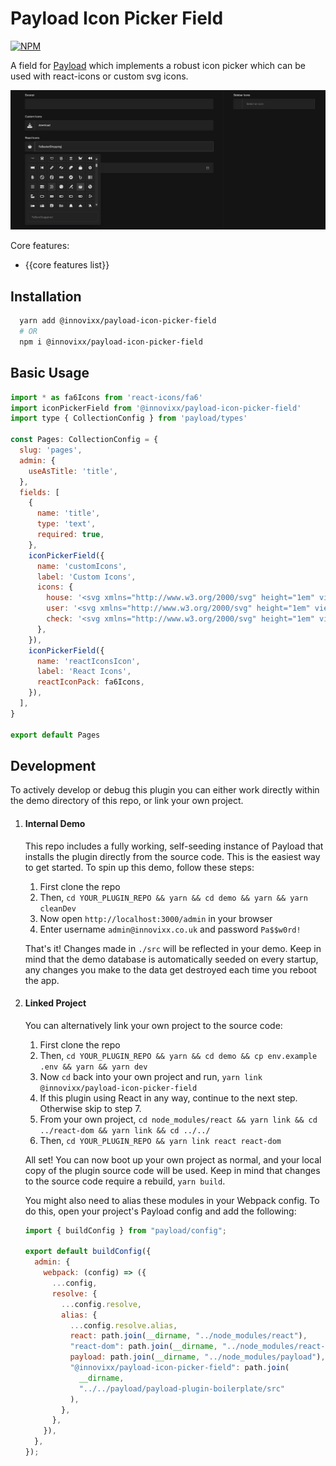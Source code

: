 # Payload Icon Picker Field

[![NPM](https://img.shields.io/npm/v/@innovixx/payload-icon-picker-field)](https://www.npmjs.com/package/@innovixx/payload-icon-picker-field)

A field for [Payload](https://github.com/payloadcms/payload) which implements a robust icon picker which can be used with react-icons or custom svg icons.

![payload-icon-picker-field-screenshot.png](https://github.com/Innovixx-Development/payload-icon-picker-field/blob/master/screenshots/payload-icon-picker-field-screenshot.png?raw=true)

Core features:

  - {{core features list}}

## Installation

```bash
  yarn add @innovixx/payload-icon-picker-field
  # OR
  npm i @innovixx/payload-icon-picker-field
```

## Basic Usage

```js
import * as fa6Icons from 'react-icons/fa6'
import iconPickerField from '@innovixx/payload-icon-picker-field'
import type { CollectionConfig } from 'payload/types'

const Pages: CollectionConfig = {
  slug: 'pages',
  admin: {
    useAsTitle: 'title',
  },
  fields: [
    {
      name: 'title',
      type: 'text',
      required: true,
    },
    iconPickerField({
      name: 'customIcons',
      label: 'Custom Icons',
      icons: {
        house: '<svg xmlns="http://www.w3.org/2000/svg" height="1em" viewBox="0 0 576 512"...',
        user: '<svg xmlns="http://www.w3.org/2000/svg" height="1em" viewBox="0 0 576 512"...',
        check: '<svg xmlns="http://www.w3.org/2000/svg" height="1em" viewBox="0 0 576 512"...',
      },
    }),
    iconPickerField({
      name: 'reactIconsIcon',
      label: 'React Icons',
      reactIconPack: fa6Icons,
    }),
  ],
}

export default Pages

```

## Development

To actively develop or debug this plugin you can either work directly within the demo directory of this repo, or link your own project.

1. #### Internal Demo

   This repo includes a fully working, self-seeding instance of Payload that installs the plugin directly from the source code. This is the easiest way to get started. To spin up this demo, follow these steps:

   1. First clone the repo
   1. Then, `cd YOUR_PLUGIN_REPO && yarn && cd demo && yarn && yarn cleanDev`
   1. Now open `http://localhost:3000/admin` in your browser
   1. Enter username `admin@innovixx.co.uk` and password `Pa$$w0rd!`

   That's it! Changes made in `./src` will be reflected in your demo. Keep in mind that the demo database is automatically seeded on every startup, any changes you make to the data get destroyed each time you reboot the app.

1. #### Linked Project

   You can alternatively link your own project to the source code:

   1. First clone the repo
   1. Then, `cd YOUR_PLUGIN_REPO && yarn && cd demo && cp env.example .env && yarn && yarn dev`
   1. Now `cd` back into your own project and run, `yarn link @innovixx/payload-icon-picker-field`
   1. If this plugin using React in any way, continue to the next step. Otherwise skip to step 7.
   1. From your own project, `cd node_modules/react && yarn link && cd ../react-dom && yarn link && cd ../../`
   1. Then, `cd YOUR_PLUGIN_REPO && yarn link react react-dom`

   All set! You can now boot up your own project as normal, and your local copy of the plugin source code will be used. Keep in mind that changes to the source code require a rebuild, `yarn build`.

   You might also need to alias these modules in your Webpack config. To do this, open your project's Payload config and add the following:

   ```js
   import { buildConfig } from "payload/config";

   export default buildConfig({
     admin: {
       webpack: (config) => ({
         ...config,
         resolve: {
           ...config.resolve,
           alias: {
             ...config.resolve.alias,
             react: path.join(__dirname, "../node_modules/react"),
             "react-dom": path.join(__dirname, "../node_modules/react-dom"),
             payload: path.join(__dirname, "../node_modules/payload"),
             "@innovixx/payload-icon-picker-field": path.join(
               __dirname,
               "../../payload/payload-plugin-boilerplate/src"
             ),
           },
         },
       }),
     },
   });
   ```